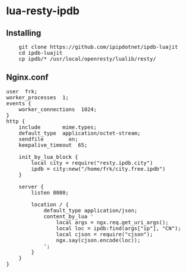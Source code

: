 # lua-resty-ipdb

## Installing
<pre>
    git clone https://github.com/ipipdotnet/ipdb-luajit
    cd ipdb-luajit
    cp ipdb/* /usr/local/openresty/lualib/resty/
</pre>
## Nginx.conf
<pre>
user  frk;
worker_processes  1;
events {
    worker_connections  1024;
}
http {
    include       mime.types;
    default_type  application/octet-stream;
    sendfile        on;
    keepalive_timeout  65;

    init_by_lua_block {
        local city = require("resty.ipdb.city")
        ipdb = city:new("/home/frk/city.free.ipdb")
    }

    server {
        listen 8080;

        location / {
            default_type application/json;
            content_by_lua '
                local args = ngx.req.get_uri_args();
	            local loc = ipdb:find(args["ip"], "CN");
                local cjson = require("cjson");
                ngx.say(cjson.encode(loc));
            ';
        }
    }
}
</pre>